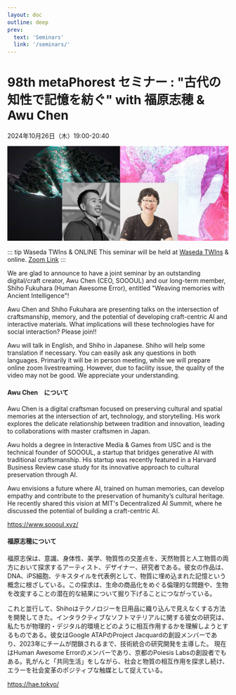 ```yaml
---
layout: doc
outline: deep
prev:
  text: 'Seminars'
  link: '/seminars/'
---
```


# 98th metaPhorest セミナー : "古代の知性で記憶を紡ぐ" with 福原志穂 & Awu Chen

2024年10月26日（木）19:00-20:40

![](/public/seminars/098/098.jpg)

::: tip Waseda TWIns & ONLINE
This seminar will be held at [Waseda TWIns](https://maps.app.goo.gl/TQFHLpybiuomuG448) & online. [Zoom Link](https://zoom.metaphorest.org)
:::


We are glad to announce to have a joint seminar by an outstanding digital/craft creator, Awu Chen (CEO, SOOOUL) and our long-term member, Shiho Fukuhara (Human Awesome Error), entitled "Weaving memories with Ancient Intelligence"!

Awu Chen and Shiho Fukuhara are presenting talks on the intersection of craftsmanship, memory, and the potential of developing craft-centric AI and interactive materials. What implications will these technologies have for social interaction? Please join!!

Awu will talk in English, and Shiho in Japanese. Shiho will help some translation if necessary. You can easily ask any questions in both languages. Primarily it will be in person meeting, while we will prepare online zoom livestreaming. However, due to facility issue, the quality of the video may not be good. We appreciate your understanding.


#### Awu Chen　について

Awu Chen is a digital craftsman focused on preserving cultural and spatial memories at the intersection of art, technology, and storytelling. His work explores the delicate relationship between tradition and innovation, leading to collaborations with master craftsmen in Japan.

Awu holds a degree in Interactive Media & Games from USC and is the technical founder of SOOOUL, a startup that bridges generative AI with traditional craftsmanship. His startup was recently featured in a Harvard Business Review case study for its innovative approach to cultural preservation through AI.

Awu envisions a future where AI, trained on human memories, can develop empathy and contribute to the preservation of humanity’s cultural heritage. He recently shared this vision at MIT's Decentralized AI Summit, where he discussed the potential of building a craft-centric AI.

https://www.soooul.xyz/

#### 福原志穂について

福原志保は、意識、身体性、美学、物質性の交差点を、天然物質と人工物質の両方において探求するアーティスト、デザイナー、研究者である。彼女の作品は、DNA、iPS細胞、テキスタイルを代表例として、物質に埋め込まれた記憶という概念に根ざしている。この探求は、生命の商品化をめぐる倫理的な問題や、生物を改変することの潜在的な結果について掘り下げることにつながっている。

これと並行して、Shihoはテクノロジーを日用品に織り込んで見えなくする方法を開発してきた。インタラクティブなソフトマテリアルに関する彼女の研究は、私たちが物理的・デジタル的環境とどのように相互作用するかを理解しようとするものである。彼女はGoogle ATAPのProject Jacquardの創設メンバーであり、2023年にチームが閉鎖されるまで、技術統合の研究開発を主導した。
現在はHuman Awesome Errorのメンバーであり、京都のPoiesis Labsの創設者でもある。乳がんと「共同生活」をしながら、社会と物質の相互作用を探求し続け、エラーを社会変革のポジティブな触媒として捉えている。

https://hae.tokyo/
